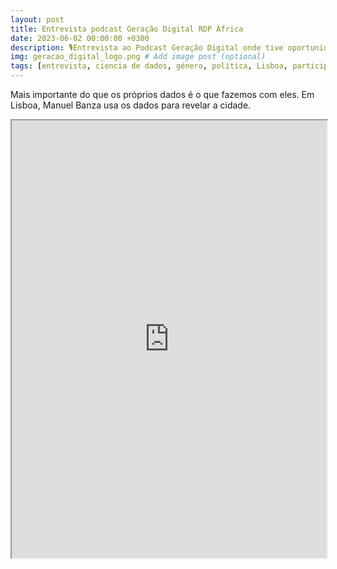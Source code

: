 ```yaml
---
layout: post
title: Entrevista podcast Geração Digital RDP Àfrica
date: 2023-06-02 00:00:00 +0300
description: 🎙️Entrevista ao Podcast Geração Digital onde tive oportunidade de partilhar a minha visão sobre como a ciência de dados pode ser uma ferramenta de apoio à tomada de decisão de políticas públicas. Fazer cidade de forma informada, coletiva e bottom-up  # Add post description (optional)
img: geracao_digital_logo.png # Add image post (optional)
tags: [entrevista, ciencia de dados, género, política, Lisboa, participação, refugios climaticos] # add tag
---
```

Mais importante do que os próprios dados é o que fazemos com eles. Em Lisboa, Manuel Banza usa os dados para revelar a cidade.

<iframe src="https://www.rtp.pt/play/p4068/e696321/geracao-digital" height="700px" width="100%"></iframe>